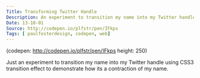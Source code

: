 ```yaml
---
Title: Transforming Twitter Handle
Description: An experiment to transition my name into my Twitter handle using CSS3 transition effect to demonstrate how its a contraction of my name.
Date: 13-10-01
Source: http://codepen.io/plfstr/pen/IFkps
Tags: [ paulfosterdesign, codepen, web]
---
```

(codepen: http://codepen.io/plfstr/pen/IFkps height: 250)

Just an experiment to transition my name into my Twitter handle using CSS3 transition effect to demonstrate how its a contraction of my name.
